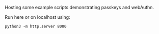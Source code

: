 Hosting some example scripts demonstrating passkeys and webAuthn.

Run here or on localhost using:

    python3 -m http.server 8000

